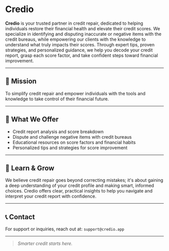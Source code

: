 # Credio

**Credio** is your trusted partner in credit repair, dedicated to helping individuals restore their financial health and elevate their credit scores. We specialize in identifying and disputing inaccurate or negative items with the credit bureaus, while empowering our clients with the knowledge to understand what truly impacts their scores. Through expert tips, proven strategies, and personalized guidance, we help you decode your credit report, grasp each score factor, and take confident steps toward financial improvement.

---

## 🚀 Mission

To simplify credit repair and empower individuals with the tools and knowledge to take control of their financial future.

---

## 📘 What We Offer

- Credit report analysis and score breakdown
- Dispute and challenge negative items with credit bureaus
- Educational resources on score factors and financial habits
- Personalized tips and strategies for score improvement

---

## 🧠 Learn & Grow

We believe credit repair goes beyond correcting mistakes; it's about gaining a deep understanding of your credit profile and making smart, informed choices. Credio offers clear, practical insights to help you navigate and interpret your credit report with confidence.

---

## 📞 Contact

For support or inquiries, reach out at: `support@credio.app`

---

> _Smarter credit starts here._
